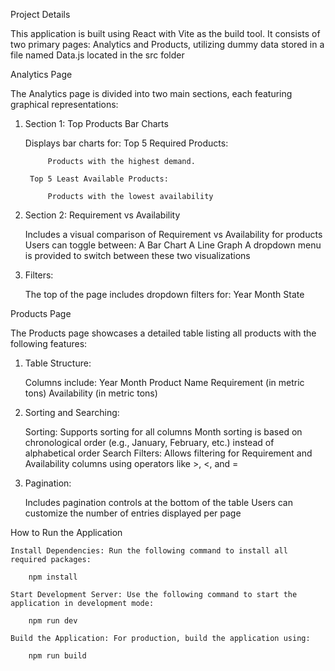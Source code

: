 Project Details

This application is built using React with Vite as the build tool. It consists of two primary pages: Analytics and Products, utilizing dummy data stored in a file named Data.js located in the src folder

Analytics Page

The Analytics page is divided into two main sections, each featuring graphical representations:

1. Section 1: Top Products Bar Charts

    Displays bar charts for:
        Top 5 Required Products:
   
            Products with the highest demand.
   
        Top 5 Least Available Products:
   
            Products with the lowest availability

3. Section 2: Requirement vs Availability

    Includes a visual comparison of Requirement vs Availability for products
    Users can toggle between:
        A Bar Chart
        A Line Graph
    A dropdown menu is provided to switch between these two visualizations

4. Filters:

    The top of the page includes dropdown filters for:
        Year
        Month
        State


Products Page

The Products page showcases a detailed table listing all products with the following features:

1. Table Structure:

    Columns include:
        Year
        Month
        Product Name
        Requirement (in metric tons)
        Availability (in metric tons)


2. Sorting and Searching:

    Sorting:
        Supports sorting for all columns
        Month sorting is based on chronological order (e.g., January, February, etc.) instead of alphabetical order
    Search Filters:
        Allows filtering for Requirement and Availability columns using operators like >, <, and =


3. Pagination:

    Includes pagination controls at the bottom of the table
    Users can customize the number of entries displayed per page



How to Run the Application

    Install Dependencies: Run the following command to install all required packages:

        npm install

    Start Development Server: Use the following command to start the application in development mode:

        npm run dev

    Build the Application: For production, build the application using:
    
        npm run build

